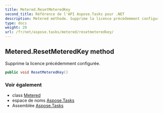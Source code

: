 ```yaml
---
title: Metered.ResetMeteredKey
second_title: Référence de l'API Aspose.Tasks pour .NET
description: Metered méthode. Supprime la licence précédemment configurée.
type: docs
weight: 20
url: /fr/net/aspose.tasks/metered/resetmeteredkey/
---
```

## Metered.ResetMeteredKey method

Supprime la licence précédemment configurée.

```csharp
public void ResetMeteredKey()
```

### Voir également

* class [Metered](../)
* espace de noms [Aspose.Tasks](../../metered/)
* Assemblée [Aspose.Tasks](../../../)


